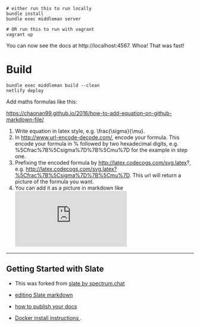 ```shell
# either run this to run locally
bundle install
bundle exec middleman server

# OR run this to run with vagrant
vagrant up
```

You can now see the docs at http://localhost:4567. Whoa! That was fast!

# Build

```
bundle exec middleman build --clean
netlify deploy
```

Add maths formulas like this:

https://chaonan99.github.io/2016/how-to-add-equation-on-github-markdown-file/



1. Write equation in latex style, e.g. \frac{\sigma}{\mu}.
2. In http://www.url-encode-decode.com/, encode your formula. This encode your formula in % followed by two hexadecimal digits, e.g. %5Cfrac%7B%5Csigma%7D%7B%5Cmu%7D for the example in step one.
3. Prefixing the encoded formula by http://latex.codecogs.com/svg.latex?, e.g. http://latex.codecogs.com/svg.latex?%5Cfrac%7B%5Csigma%7D%7B%5Cmu%7D. This url will return a picture of the formula you want.
4. You can add it as a picture in markdown like ![img](http://latex.codecogs.com/svg.latex?%5Cfrac%7B%5Csigma%7D%7B%5Cmu%7D)

_____________________________

Getting Started with Slate
------------------------------

- This was forked from [slate by spectrum.chat]

- [editing Slate markdown](https://github.com/lord/slate/wiki/Markdown-Syntax)
- [how to publish your docs](https://github.com/lord/slate/wiki/Deploying-Slate)
- [Docker install instructions ](https://github.com/lord/slate/wiki/Docker).

[slate by spectrum.chat]: (https://github.com/lord/slate)